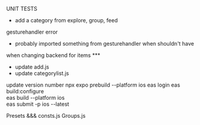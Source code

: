 UNIT TESTS
- add a category from explore, group, feed

gesturehandler error
- probably imported something from gesturehandler when shouldn't have

when changing backend for items ***
- update add.js
- update categorylist.js

update version number
npx expo prebuild --platform ios
eas login
eas build:configure   
eas build --platform ios    
eas submit -p ios --latest

Presets &&&
consts.js
Groups.js
